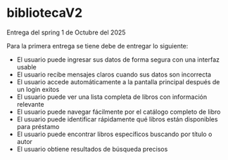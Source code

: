 # bibliotecaV2

Entrega del spring 1 de Octubre del 2025

Para la primera entrega se tiene debe de entregar lo siguiente:

- El usuario puede ingresar sus datos de forma segura con una interfaz usable
- El usuario recibe mensajes claros cuando sus datos son incorrecta
- El usuario accede automáticamente a la pantalla principal después de un login exitos
- El usuario puede ver una lista completa de libros con información relevante
- El usuario puede navegar fácilmente por el catálogo completo de libro
- El usuario puede identificar rápidamente qué libros están disponibles para préstamo
- El usuario puede encontrar libros específicos buscando por título o autor
- El usuario obtiene resultados de búsqueda precisos
